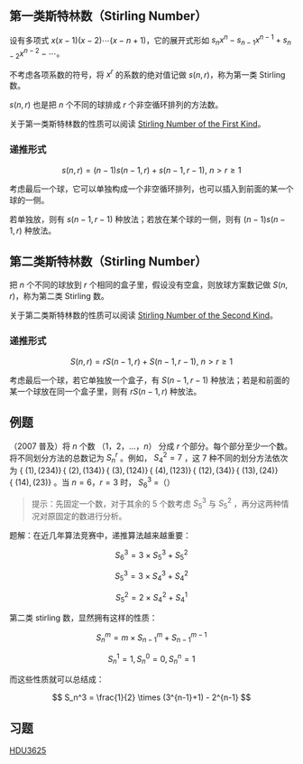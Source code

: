 ## 第一类斯特林数（Stirling Number）

设有多项式 $x(x-1)(x-2) \cdots (x-n+1)$，它的展开式形如 $s_nx^n - s_{n-1}x^{n-1}+s_{n-2}x^{n-2}-\cdots$。

不考虑各项系数的符号，将 $x^r$ 的系数的绝对值记做 $s(n, r)$，称为第一类 Stirling 数。

$s(n, r)$ 也是把 $n$ 个不同的球排成 $r$ 个非空循环排列的方法数。

关于第一类斯特林数的性质可以阅读 [Stirling Number of the First Kind](http://mathworld.wolfram.com/StirlingNumberoftheFirstKind.html)。

### 递推形式

$$
s(n,r) = (n-1)s(n-1,r)+s(n-1,r-1),\ n > r \geq 1
$$

考虑最后一个球，它可以单独构成一个非空循环排列，也可以插入到前面的某一个球的一侧。

若单独放，则有 $s(n-1,r-1)$ 种放法；若放在某个球的一侧，则有 $(n-1)s(n-1,r)$ 种放法。

## 第二类斯特林数（Stirling Number）

把 $n$ 个不同的球放到 $r$ 个相同的盒子里，假设没有空盒，则放球方案数记做 $S(n, r)$，称为第二类 Stirling 数。

关于第二类斯特林数的性质可以阅读 [Stirling Number of the Second Kind](http://mathworld.wolfram.com/StirlingNumberoftheSecondKind.html)。

### 递推形式

$$
S(n,r) = r S(n-1,r) + S(n-1,r-1),\ n > r \geq 1
$$

考虑最后一个球，若它单独放一个盒子，有 $S(n-1,r-1)$ 种放法；若是和前面的某一个球放在同一个盒子里，则有 $r S(n-1,r)$ 种放法。

## 例题

（2007 普及）将 $n$ 个数 $（1，2，…，n）$ 分成 $r$ 个部分。每个部分至少一个数。将不同划分方法的总数记为 $S_n^r$ 。例如， $S_4^2=7$ ，这 7 种不同的划分方法依次为 $\{\ (1) , (234) \}\,\{\ (2) ,  (134) \}\,\{\ (3) , (124) \}\,\{\ (4) , (123) \}\,\{\ (12) , (34) \}\,\{\ (13) , (24) \}\,\{\ (14) , (23) \}$ 。当 $n=6，r=3$ 时， $S_6^3$ =（）

> 提示：先固定一个数，对于其余的 5 个数考虑 $S_5^3$ 与 $S_5^2$ ，再分这两种情况对原固定的数进行分析。

题解：在近几年算法竞赛中，递推算法越来越重要：

$$
S_6^3=3 \times S_5^3 + S_5^2
$$

$$
S_5^3=3 \times S_4^3 + S_4^2
$$

$$
S_5^2=2 \times S_4^2 + S_4^1
$$

第二类 stirling 数，显然拥有这样的性质：

$$
S_n^m = m \times S_{n-1}^{m} + S_{n-1}^{m-1}
$$

$$
S_n^1 = 1,S_n^0 = 0,S_n^n = 1
$$

而这些性质就可以总结成：

$$
S_n^3 = \frac{1}{2} \times (3^{n-1}+1) - 2^{n-1}
$$


## 习题

[HDU3625](http://acm.hdu.edu.cn/showproblem.php?pid=3625)
